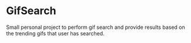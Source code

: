 # GifSearch

Small personal project to perform gif search and provide results based on the trending gifs that user has searched.
